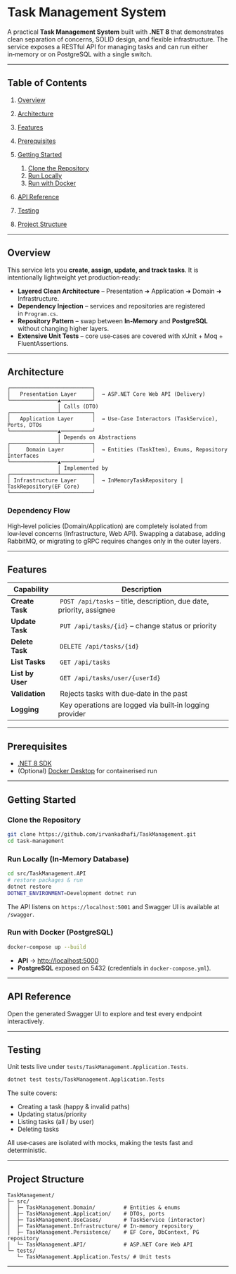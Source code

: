 # Task Management System

A practical **Task Management System** built with **.NET 8** that demonstrates clean separation of concerns, SOLID design, and flexible infrastructure. The service exposes a RESTful API for managing tasks and can run either in‑memory or on PostgreSQL with a single switch.

---

## Table of Contents

1. [Overview](#overview)
2. [Architecture](#architecture)
3. [Features](#features)
4. [Prerequisites](#prerequisites)
5. [Getting Started](#getting-started)

    1. [Clone the Repository](#clone-the-repository)
    2. [Run Locally](#run-locally)
    3. [Run with Docker](#run-with-docker)
6. [API Reference](#api-reference)
7. [Testing](#testing)
8. [Project Structure](#project-structure)

---

## Overview

This service lets you **create, assign, update, and track tasks**. It is intentionally lightweight yet production‑ready:

* **Layered Clean Architecture** – Presentation ➜ Application ➜ Domain ➜ Infrastructure.
* **Dependency Injection** – services and repositories are registered in `Program.cs`.
* **Repository Pattern** – swap between **In‑Memory** and **PostgreSQL** without changing higher layers.
* **Extensive Unit Tests** – core use‑cases are covered with xUnit + Moq + FluentAssertions.

---

## Architecture

```text
┌──────────────────────────┐
│   Presentation Layer     │  → ASP.NET Core Web API (Delivery)
└───────────────▲──────────┘
                │ Calls (DTO)
┌───────────────┴──────────┐
│   Application Layer      │  → Use‑Case Interactors (TaskService), Ports, DTOs
└───────────────▲──────────┘
                │ Depends on Abstractions
┌───────────────┴──────────┐
│     Domain Layer         │  → Entities (TaskItem), Enums, Repository Interfaces
└───────────────▲──────────┘
                │ Implemented by
┌───────────────┴──────────┐
│ Infrastructure Layer     │  → InMemoryTaskRepository | TaskRepository(EF Core)
└──────────────────────────┘
```

### Dependency Flow

High‑level policies (Domain/Application) are completely isolated from low‑level concerns (Infrastructure, Web API). Swapping a database, adding RabbitMQ, or migrating to gRPC requires changes only in the outer layers.

---

## Features

| Capability       | Description                                                           |
| ---------------- | --------------------------------------------------------------------- |
| **Create Task**  |  `POST /api/tasks` – title, description, due date, priority, assignee |
| **Update Task**  |  `PUT /api/tasks/{id}` – change status or priority                    |
| **Delete Task**  |  `DELETE /api/tasks/{id}`                                             |
| **List Tasks**   |  `GET /api/tasks`                                                     |
| **List by User** |  `GET /api/tasks/user/{userId}`                                       |
| **Validation**   |  Rejects tasks with due‑date in the past                              |
| **Logging**      |  Key operations are logged via built‑in logging provider              |

---

## Prerequisites

* [.NET 8 SDK](https://dotnet.microsoft.com/download)
* (Optional) [Docker Desktop](https://www.docker.com/) for containerised run

---

## Getting Started

### Clone the Repository

```bash
git clone https://github.com/irvankadhafi/TaskManagement.git
cd task‑management
```

### Run Locally (In‑Memory Database)

```bash
cd src/TaskManagement.API
# restore packages & run
dotnet restore
DOTNET_ENVIRONMENT=Development dotnet run
```

The API listens on `https://localhost:5001` and Swagger UI is available at `/swagger`.

### Run with Docker (PostgreSQL)

```bash
docker‑compose up --build
```

* **API** → [http://localhost:5000](http://localhost:5000)
* **PostgreSQL** exposed on 5432 (credentials in `docker‑compose.yml`).

---

## API Reference

Open the generated Swagger UI to explore and test every endpoint interactively.

---

## Testing

Unit tests live under `tests/TaskManagement.Application.Tests`.

```bash
dotnet test tests/TaskManagement.Application.Tests
```

The suite covers:

* Creating a task (happy & invalid paths)
* Updating status/priority
* Listing tasks (all / by user)
* Deleting tasks

All use‑cases are isolated with mocks, making the tests fast and deterministic.

---

## Project Structure

```text
TaskManagement/
├─ src/
│  ├─ TaskManagement.Domain/         # Entities & enums
│  ├─ TaskManagement.Application/    # DTOs, ports
│  ├─ TaskManagement.UseCases/       # TaskService (interactor)
│  ├─ TaskManagement.Infrastructure/ # In‑memory repository
│  ├─ TaskManagement.Persistence/    # EF Core, DbContext, PG repository
│  └─ TaskManagement.API/            # ASP.NET Core Web API
└─ tests/
   └─ TaskManagement.Application.Tests/ # Unit tests
```

---